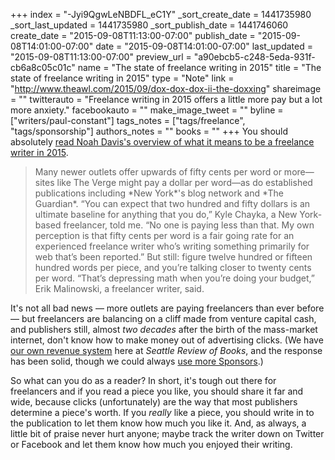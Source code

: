 +++
index = "-Jyi9QgwLeNBDFL_eC1Y"
_sort_create_date = 1441735980
_sort_last_updated = 1441735980
_sort_publish_date = 1441746060
create_date = "2015-09-08T11:13:00-07:00"
publish_date = "2015-09-08T14:01:00-07:00"
date = "2015-09-08T14:01:00-07:00"
last_updated = "2015-09-08T11:13:00-07:00"
preview_url = "a90ebcb5-c248-5eda-931f-cb6a8c05c01c"
name = "The state of freelance writing in 2015"
title = "The state of freelance writing in 2015"
type = "Note"
link = "http://www.theawl.com/2015/09/dox-dox-dox-ii-the-doxxing"
shareimage = ""
twitterauto = "Freelance writing in 2015 offers a little more pay but a lot more anxiety."
facebookauto = ""
make_image_tweet = ""
byline = ["writers/paul-constant"]
tags_notes = ["tags/freelance", "tags/sponsorship"]
authors_notes = ""
books = ""
+++
You should absolutely [read Noah Davis's overview of what it means to be a freelance writer in 2015](http://www.theawl.com/2015/09/dox-dox-dox-ii-the-doxxing). 

<blockquote>Many newer outlets offer upwards of fifty cents per word or more—sites like The Verge might pay a dollar per word—as do established publications including *New York*'s blog network and *The Guardian*. “You can expect that two hundred and fifty dollars is an ultimate baseline for anything that you do,” Kyle Chayka, a New York-based freelancer, told me. “No one is paying less than that. My own perception is that fifty cents per word is a fair going rate for an experienced freelance writer who’s writing something primarily for web that’s been reported.” But still: figure twelve hundred or fifteen hundred words per piece, and you’re talking closer to twenty cents per word. “That’s depressing math when you’re doing your budget,” Erik Malinowski, a freelancer writer, said.</blockquote>

It's not all bad news — more outlets are paying freelancers than ever before — but freelancers are balancing on a cliff made from venture capital cash, and publishers still, almost *two decades* after the birth of the mass-market internet, don't know how to make money out of advertising clicks. (We have [our own revenue system](http://seattlereviewofbooks.com/sponsor/) here at *Seattle Review of Books*, and the response has been solid, though we could always [use more Sponsors](http://seattlereviewofbooks.com/sponsor/).) 

So what can you do as a reader? In short, it's tough out there for freelancers and if you read a piece you like, you should share it far and wide, because clicks (unfortunately) are the way that most publishers determine a piece's worth. If you *really* like a piece, you should write in to the publication to let them know how much you like it. And, as always, a little bit of praise never hurt anyone; maybe track the writer down on Twitter or Facebook and let them know how much you enjoyed their writing.
